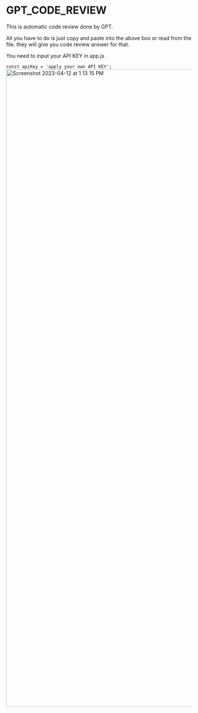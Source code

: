 # GPT_CODE_REVIEW

This is automatic code review done by GPT.

All you have to do is just copy and paste into the above box or read from the file.
they will give you code review answer for that.

You need to input your API KEY in app.js

`const apiKey = 'apply your own API KEY';`
<img width="1727" alt="Screenshot 2023-04-12 at 1 13 15 PM" src="https://user-images.githubusercontent.com/5060944/231356258-d1832695-953e-4054-9027-304a17e500f5.png">
